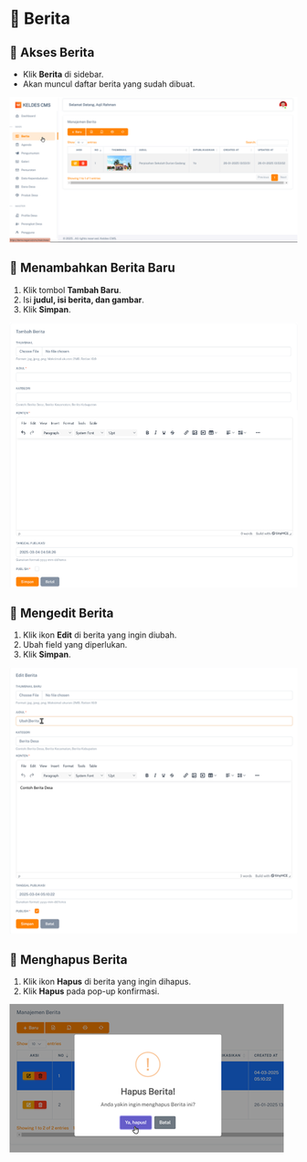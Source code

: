 # 📰 Berita

## **📌 Akses Berita**

- Klik **Berita** di sidebar.
- Akan muncul daftar berita yang sudah dibuat.

![Halaman Berita](/img/nagori/image011.png)

## **📌 Menambahkan Berita Baru**

1. Klik tombol **Tambah Baru**.
2. Isi **judul, isi berita, dan gambar**.
3. Klik **Simpan**.

![Halaman Tambah Berita](/img/nagori/image025.png)

## **📌 Mengedit Berita**

1. Klik ikon **Edit** di berita yang ingin diubah.
2. Ubah field yang diperlukan.
3. Klik **Simpan**.

![Halaman Edit Berita](/img/nagori/image035.png)

## **📌 Menghapus Berita**

1. Klik ikon **Hapus** di berita yang ingin dihapus.
2. Klik **Hapus** pada pop-up konfirmasi.

![Halaman Hapus Berita](/img/nagori/image043.png)

